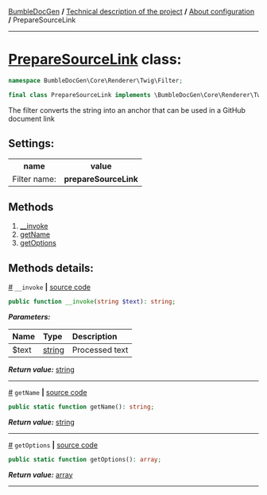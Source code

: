 [BumbleDocGen](../../README.md) **/**
[Technical description of the project](../readme.md) **/**
[About configuration](../01_configuration.md) **/**
PrepareSourceLink

---


# [PrepareSourceLink](https://github.com/bumble-tech/bumble-doc-gen/blob/master/src/Core/Renderer/Twig/Filter/PrepareSourceLink.php#L12) class:

```php
namespace BumbleDocGen\Core\Renderer\Twig\Filter;

final class PrepareSourceLink implements \BumbleDocGen\Core\Renderer\Twig\Filter\CustomFilterInterface
```
The filter converts the string into an anchor that can be used in a GitHub document link


<h2>Settings:</h2>

<table>
    <tr>
        <th>name</th>
        <th>value</th>
    </tr>
    <tr>
        <td>Filter name:</td>
        <td><b>prepareSourceLink</b></td>
    </tr>
</table>

## Methods

1. [__invoke](#m-invoke) 
1. [getName](#mgetname) 
1. [getOptions](#mgetoptions) 

## Methods details:

<a name="m-invoke" href="#m-invoke">#</a> `__invoke`  **|** [source code](https://github.com/bumble-tech/bumble-doc-gen/blob/master/src/Core/Renderer/Twig/Filter/PrepareSourceLink.php#L17)
```php
public function __invoke(string $text): string;
```

***Parameters:***

| Name | Type | Description |
|:-|:-|:-|
$text | [string](https://www.php.net/manual/en/language.types.string.php) | Processed text |

***Return value:*** [string](https://www.php.net/manual/en/language.types.string.php)

---

<a name="mgetname" href="#mgetname">#</a> `getName`  **|** [source code](https://github.com/bumble-tech/bumble-doc-gen/blob/master/src/Core/Renderer/Twig/Filter/PrepareSourceLink.php#L22)
```php
public static function getName(): string;
```

***Return value:*** [string](https://www.php.net/manual/en/language.types.string.php)

---

<a name="mgetoptions" href="#mgetoptions">#</a> `getOptions`  **|** [source code](https://github.com/bumble-tech/bumble-doc-gen/blob/master/src/Core/Renderer/Twig/Filter/PrepareSourceLink.php#L27)
```php
public static function getOptions(): array;
```

***Return value:*** [array](https://www.php.net/manual/en/language.types.array.php)

---

